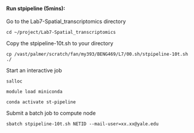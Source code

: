 #### Run stpipeline (5mins):

Go to the Lab7-Spatial_transcriptomics directory
```
cd ~/project/Lab7-Spatial_transcriptomics
```
Copy the stpipeline-10t.sh to your directory
```
cp /vast/palmer/scratch/fan/my393/BENG469/L7/00.sh/stpipeline-10t.sh ./
```
Start an interactive job
```
salloc
```
```
module load miniconda
```
```
conda activate st-pipeline
```
Submit a batch job to compute node
```
sbatch stpipeline-10t.sh NETID --mail-user=xx.xx@yale.edu
```

